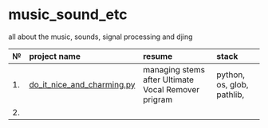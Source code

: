 # music_sound_etc
all about the music, sounds, signal processing and djing

| № | project name | resume | stack |
| :---------------------- | :---------------------- | :---------------------- | :---------------------- |
| 1. | [do_it_nice_and_charming.py](do_it_nice_and_charming.py) | managing stems after Ultimate Vocal Remover prigram | python, os, glob, pathlib,  |
| 2. |  |  |  |
